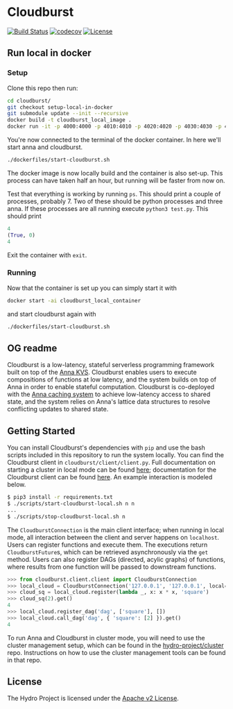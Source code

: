 # Cloudburst

[![Build Status](https://travis-ci.com/hydro-project/cloudburst.svg?branch=master)](https://travis-ci.com/hydro-project/cloudburst)
[![codecov](https://codecov.io/gh/hydro-project/cloudburst/branch/master/graph/badge.svg)](https://codecov.io/gh/hydro-project/cloudburst)
[![License](https://img.shields.io/badge/license-Apache--2.0-blue.svg)](https://opensource.org/licenses/Apache-2.0)

## Run local in docker
### Setup
Clone this repo then run:

```bash
cd cloudburst/
git checkout setup-local-in-docker
git submodule update --init --recursive
docker build -t cloudburst_local_image .
docker run -it -p 4000:4000 -p 4010:4010 -p 4020:4020 -p 4030:4030 -p 4040:4040 -p 4050:4050 -p 5000-5011:5000-5011 -p 5500:5500 -p 6000:6000 -p 6050:6050 -p 6100:6100 -p 6150:6150 -p 6200:6200 -p 6300:6300 -p 6350:6350 -p 6400:6400 -p 6450-6454:6450-6454 -p 6460:6460 -p 6461:6461 -p 6500:6500 -p 6550:6550 -p 6600:6600 -p 6650:6650 -p 6700:6700 -p 6750:6750 -p 6760-6761:6760-6761 -p 7050:7050 -p 7100:7100 --name cloudburst_local_container cloudburst_local_image /bin/bash
```

You're now connected to the terminal of the docker container. In here we'll start anna and cloudburst.

```bash
./dockerfiles/start-cloudburst.sh
```

The docker image is now locally build and the container is also set-up.
This process can have taken half an hour, but running will be faster from now on.

Test that everything is working by running `ps`.
This should print a couple of processes, probably 7.
Two of these should be python processes and three anna.
If these processes are all running execute `python3 test.py`.
This should print 

```python
4
(True, 0)
4
```

Exit the container with `exit`.


### Running
Now that the container is set up you can simply start it with 

```bash
docker start -ai cloudburst_local_container
```

and start cloudburst again with

```bash
./dockerfiles/start-cloudburst.sh
```


## OG readme
Cloudburst is a low-latency, stateful serverless programming framework built on top of the [Anna KVS](https://github.com/hydro-project/anna). Cloudburst enables users to execute compositions of functions at low latency, and the system builds on top of Anna in order to enable stateful computation. Cloudburst is co-deployed with the [Anna caching system](https://github.com/hydro-project/anna-cache) to achieve low-latency access to shared state, and the system relies on Anna's lattice data structures to resolve conflicting updates to shared state.

## Getting Started

You can install Cloudburst's dependencies with `pip` and use the bash scripts included in this repository to run the system locally. You can find the Cloudburst client in `cloudburst/client/client.py`. Full documentation on starting a cluster in local mode can be found [here](docs/local-mode.md); documentation for the Cloudburst client can be found [here](docs/function-execution.md). An example interaction is modeled below.

```bash
$ pip3 install -r requirements.txt
$ ./scripts/start-cloudburst-local.sh n n
...
$ ./scripts/stop-cloudburst-local.sh n
```

The `CloudburstConnection` is the main client interface; when running in local mode, all interaction between the client and server happens on `localhost`. Users can register functions and execute them. The executions return `CloudburstFuture`s, which can be retrieved asynchronously via the `get` method. Users can also register DAGs (directed, acylic graphs) of functions, where results from one function will be passed to downstream functions. 

```python
>>> from cloudburst.client.client import CloudburstConnection
>>> local_cloud = CloudburstConnection('127.0.0.1', '127.0.0.1', local=True)
>>> cloud_sq = local_cloud.register(lambda _, x: x * x, 'square')
>>> cloud_sq(2).get()
4
>>> local_cloud.register_dag('dag', ['square'], [])
>>> local_cloud.call_dag('dag', { 'square': [2] }).get()
4
```

To run Anna and Cloudburst in cluster mode, you will need to use the cluster management setup, which can be found in the [hydro-project/cluster](https://github.com/hydro-project/cluster) repo. Instructions on how to use the cluster management tools can be found in that repo.

## License

The Hydro Project is licensed under the [Apache v2 License](LICENSE).
